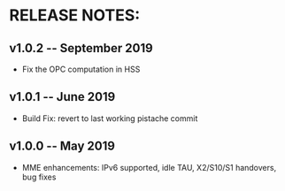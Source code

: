 # RELEASE NOTES: #

## v1.0.2 -- September 2019 ##

* Fix the OPC computation in HSS

## v1.0.1 -- June 2019 ##

* Build Fix: revert to last working pistache commit

## v1.0.0 -- May 2019 ##

* MME enhancements: IPv6 supported, idle TAU, X2/S10/S1 handovers, bug fixes

